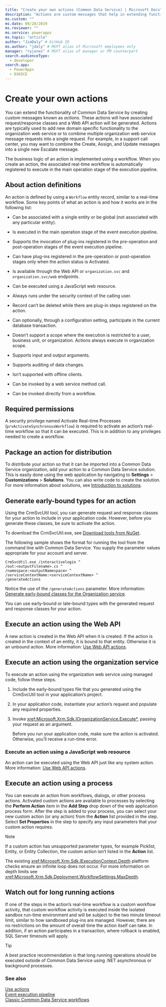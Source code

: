 ```yaml
---
title: "Create your own actions (Common Data Service) | Microsoft Docs" # Intent and product brand in a unique string of 43-59 chars including spaces
description: "Actions are custom messages that help in extending functionality of Dynamics 365 Customer Engagement. Learn more about how to create your own actions" # 115-145 characters including spaces. This abstract displays in the search result.
ms.custom: ""
ms.date: 09/20/2019
ms.reviewer: ""
ms.service: powerapps
ms.topic: "article"
author: "JimDaly" # GitHub ID
ms.author: "jdaly" # MSFT alias of Microsoft employees only
manager: "ryjones" # MSFT alias of manager or PM counterpart
search.audienceType: 
  - developer
search.app: 
  - PowerApps
  - D365CE
---
```

# Create your own actions

You can extend the functionality of Common Data Service by creating custom messages known as *actions*. These actions will have associated request/response classes and a Web API action will be generated. Actions are typically used to add new domain specific functionality to the organization web service or to combine multiple organization web service message requests into a single request. For example, in a support call center, you may want to combine the Create, Assign, and Update messages into a single new Escalate message.  
  
The business logic of an action is implemented using a workflow. When you create an action, the associated real-time workflow is automatically registered to execute in the main operation stage of the execution pipeline. 
  
  
<a name="about_actions"></a>   

## About action definitions  

 An action is defined by using a `Workflow` entity record, similar to a real-time workflow. Some key points of what an action is and how it works are in the following list:  
  
- Can be associated with a single entity or be global (not associated with any particular entity).  
  
- Is executed in the main operation stage of the event execution pipeline.  
  
- Supports the invocation of plug-ins registered in the pre-operation and post-operation stages of the event execution pipeline.  
  
- Can have plug-ins registered in the pre-operation or post-operation stages only when the action status is Activated.  
  
- Is available through the Web API or `organization.svc` and `organization.svc/web` endpoints.  
  
- Can be executed using a JavaScript web resource. 
  
- Always runs under the security context of the calling user.  
  
- Record can’t be deleted while there are plug-in steps registered on the action.  
  
- Can optionally, through a configuration setting, participate in the current database transaction.  
  
- Doesn’t support a scope where the execution is restricted to a user, business unit, or organization. Actions always execute in organization scope.  
  
- Supports input and output arguments.  
  
- Supports auditing of data changes.  
  
- Isn’t supported with offline clients.  
  
- Can be invoked  by a web service method call.  
  
- Can be invoked directly from a workflow.  
  
<a name="bkmk_permissions"></a> 
  
## Required permissions
  
 A security privilege named Activate Real-time Processes (`prvActivateSynchronousWorkflow`) is required to activate an action’s real-time workflow so that it can be executed. This is in addition to any privileges needed to create a workflow.  

  
<a name="bkmk_package"></a>   

## Package an action for distribution

 To distribute your action so that it can be imported into a Common Data Service organization, add your action to a Common Data Service solution. This is easily done using the web application by navigating to **Settings** > **Customizations** > **Solutions**. You can also write code to create the solution. For more information about solutions, see [Introduction to solutions](introduction-solutions.md).  
  
<a name="bkmk_gentypes"></a>

## Generate early-bound types for an action

 Using the CrmSvcUtil tool, you can generate request and response classes for your action to include in your application code. However, before you generate these classes, be sure to activate the action.  
  
To download the CrmSvcUtil.exe, see [Download tools from NuGet](download-tools-NuGet.md).
 
 The following sample shows the format for running the tool from the command line with Common Data Service. You supply the parameter values appropriate for your account and server.  
  
```ms-dos  
CrmSvcUtil.exe /interactivelogin ^
/out:<outputFilename>.cs ^
/namespace:<outputNamespace> ^
/serviceContextName:<serviceContextName> ^
/generateActions
```  
  
 Notice the use of the `/generateActions` parameter. More information: [Generate early-bound classes for the Organization service](org-service/generate-early-bound-classes.md).  
  
 You can use early-bound or late-bound types with the generated request and response classes for your action.  
  
<a name="bkmk_executeWebAPI"></a>

## Execute an action using the Web API

A new action is created in the Web API when it is created. If the action is created in the context of an entity, it is bound to that entity. Otherwise it is an unbound action. More information: [Use Web API actions](webapi/use-web-api-actions.md).  
  
<a name="bkmk_execute"></a>

## Execute an action using the organization service

To execute an action using the organization web service using managed code, follow these steps.  
  
1. Include the early-bound types file that you generated using the CrmSvcUtil tool in your application’s project.  
  
2. In your application code, instantiate your action’s request and populate any required properties.  
  
3. Invoke <xref:Microsoft.Xrm.Sdk.IOrganizationService.Execute*>, passing your request as an argument.  
  
   Before you run your application code, make sure the action is activated. Otherwise, you’ll receive a run-time error.  
  
<a name="BKMK_JavaScript"></a>   

### Execute an action using a JavaScript web resource

An action can be executed using the Web API just like any system action. More information: [Use Web API actions](webapi/use-web-api-actions.md).  

  
<a name="bkmk_execute-process"></a>

## Execute an action using a process

You can execute an action from workflows, dialogs, or other process actions. Activated custom actions are available to processes by selecting the **Perform Action** item in the **Add Step** drop down of the web application process form. After the step is added to your process, you can select your new custom action (or any action) from the **Action** list provided in the step. Select **Set Properties** in the step to specify any input parameters that your custom action requires.  
  
> [!NOTE]
>  If a custom action has unsupported parameter types, for example Picklist, Entity, or Entity Collection, the custom action isn’t listed in the **Action** list.  
  
The existing <xref:Microsoft.Xrm.Sdk.IExecutionContext.Depth> platform checks ensure an infinite loop does not occur. For more information on depth limits see <xref:Microsoft.Xrm.Sdk.Deployment.WorkflowSettings.MaxDepth>.  
  
<a name="bkmk_longrunning"></a>

## Watch out for long running actions

If one of the steps in the action’s real-time workflow is a custom workflow activity, that custom workflow activity is executed inside the isolated sandbox run-time environment and will be subject to the two minute timeout limit, similar to how sandboxed plug-ins are managed. However, there are no restrictions on the amount of overall time the action itself can take. In addition, if an action participates in a transaction, where rollback is enabled, SQL Server timeouts will apply.  

> [!TIP]
>  A best practice recommendation is that long running operations should be executed outside of Common Data Service using .NET asynchronous or background processes.  
  
### See also  
 [Use actions](/flow/actions)<br />
 [Event execution pipeline](event-framework.md#event-execution-pipeline)<br />
 [Classic Common Data Service workflows](/flow/workflow-processes)<br />

